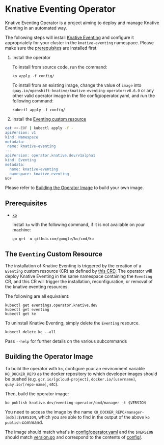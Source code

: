 # Knative Eventing Operator

Knative Eventing Operator is a project aiming to deploy and manage Knative
Eventing in an automated way.

The following steps will install
[Knative Eventing](https://github.com/knative/Eventing) and configure it
appropriately for your cluster in the `knative-eventing` namespace. Please make
sure the [prerequisites](#Prerequisites) are installed first.

1. Install the operator

   To install from source code, run the command:

   ```
   ko apply -f config/
   ```

   To install from an existing image, change the value of `image` into
   `quay.io/openshift-knative/knative-eventing-operator:v0.6.0` or any other
   valid operator image in the file config/operator.yaml, and run the following
   command:

   ```
   kubectl apply -f config/
   ```

1. Install the
   [Eventing custom resource](#the-eventing-custom-resource)

```sh
cat <<-EOF | kubectl apply -f -
apiVersion: v1
kind: Namespace
metadata:
 name: knative-eventing
---
apiVersion: operator.knative.dev/v1alpha1
kind: Eventing
metadata:
  name: knative-eventing
  namespace: knative-eventing
EOF
```

Please refer to [Building the Operator Image](#building-the-operator-image) to
build your own image.

## Prerequisites

* [`ko`](https://github.com/google/ko)

  Install `ko` with the following command, if it is not available on your machine:

  ```
  go get -u github.com/google/ko/cmd/ko
  ```

## The `Eventing` Custom Resource

The installation of Knative Eventing is triggered by the creation of a
`Eventing` custom resource (CR) as defined by
[this CRD](config/300-eventing-v1alpha1-knativeeventing-crd.yaml). The operator
will deploy Knative Eventing in the same namespace containing the
`Eventing` CR, and this CR will trigger the installation, reconfiguration,
or removal of the knative eventing resources.

The following are all equivalent:

```
kubectl get eventings.operator.knative.dev
kubectl get eventing
kubectl get ke
```

To uninstall Knative Eventing, simply delete the `Eventing` resource.

```
kubectl delete ke --all
```

Pass `--help` for further details on the various subcommands

## Building the Operator Image

To build the operator with `ko`, configure your an environment variable
`KO_DOCKER_REPO` as the docker repository to which developer images should be
pushed (e.g. `gcr.io/[gcloud-project]`, `docker.io/[username]`,
`quay.io/[repo-name]`, etc).

Then, build the operator image:

```
ko publish knative.dev/eventing-operator/cmd/manager -t $VERSION
```

You need to access the image by the name
`KO_DOCKER_REPO/manager-[md5]:$VERSION`, which you are able to find in the
output of the above `ko publish` command.

The image should match what's in [config/operator.yaml](config/operator.yaml)
and the `$VERSION` should match [version.go](version/version.go) and correspond
to the contents of [config/](config/).
